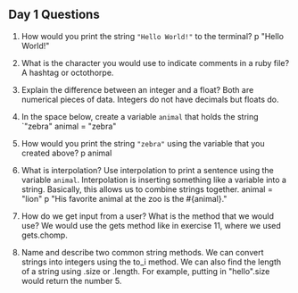 ## Day 1 Questions

1. How would you print the string `"Hello World!"` to the terminal?
p "Hello World!"

1. What is the character you would use to indicate comments in a ruby file?
A hashtag or octothorpe.

1. Explain the difference between an integer and a float?
Both are numerical pieces of data. Integers do not have decimals but floats do.

1. In the space below, create a variable `animal` that holds the string `"zebra"
animal = "zebra"

1. How would you print the string `"zebra"` using the variable that you created above?
p animal

1. What is interpolation? Use interpolation to print a sentence using the variable `animal`.
Interpolation is inserting something like a variable into a string. Basically, this allows us to combine strings together.
animal = "lion"
p "His favorite animal at the zoo is the #{animal}."

1. How do we get input from a user? What is the method that we would use?
We would use the gets method like in exercise 11, where we used gets.chomp.

1. Name and describe two common string methods.
We can convert strings into integers using the to_i method.
We can also find the length of a string using .size or .length. For example, putting in "hello".size would return the number 5. 
